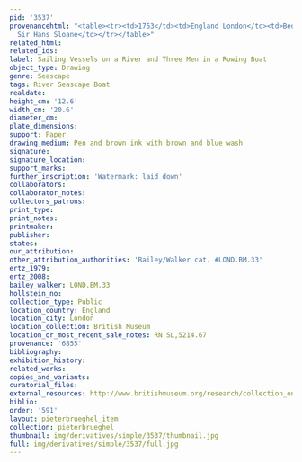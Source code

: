 ```yaml
---
pid: '3537'
provenancehtml: "<table><tr><td>1753</td><td>England London</td><td>Bequeathed by
  Sir Hans Sloane</td></tr></table>"
related_html:
related_ids:
label: Sailing Vessels on a River and Three Men in a Rowing Boat
object_type: Drawing
genre: Seascape
tags: River Seascape Boat
realdate:
height_cm: '12.6'
width_cm: '20.6'
diameter_cm:
plate_dimensions:
support: Paper
drawing_medium: Pen and brown ink with brown and blue wash
signature:
signature_location:
support_marks:
further_inscription: 'Watermark: laid down'
collaborators:
collaborator_notes:
collectors_patrons:
print_type:
print_notes:
printmaker:
publisher:
states:
our_attribution:
other_attribution_authorities: 'Bailey/Walker cat. #LOND.BM.33'
ertz_1979:
ertz_2008:
bailey_walker: LOND.BM.33
hollstein_no:
collection_type: Public
location_country: England
location_city: London
location_collection: British Museum
location_or_most_recent_sale_notes: RN SL,5214.67
provenance: '6855'
bibliography:
exhibition_history:
related_works:
copies_and_variants:
curatorial_files:
external_resources: http://www.britishmuseum.org/research/collection_online/collection_object_details.aspx?objectId=710342&partId=1&searchText=SL%2C5214.67&page=1
biblio:
order: '591'
layout: pieterbrueghel_item
collection: pieterbrueghel
thumbnail: img/derivatives/simple/3537/thumbnail.jpg
full: img/derivatives/simple/3537/full.jpg
---
```

